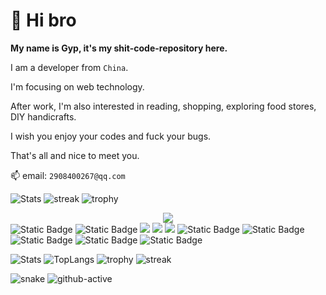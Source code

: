 # 👋 Hi bro

**My name is Gyp, it's my shit-code-repository here.**

I am a developer from ```China```. 

I'm focusing on web technology.

After work, I'm also interested in reading, shopping, exploring food stores, DIY handicrafts.

I wish you enjoy your codes and fuck your bugs.

That's all and nice to meet you.

📫 email: `2908400267@qq.com`

![Stats](https://github-readme-stats.vercel.app/api?username=gypgyptestmore&show_icons=true&theme=radical)
![streak](http://github-readme-streak-stats.herokuapp.com/?user=gypgyptestmore&theme=radical)
![trophy](https://github-profile-trophy.vercel.app/?username=gypgyptestmore&theme=radical)


<div align="center">
  <img src="https://github-readme-stats.vercel.app/api?username=gypgyptestmore&show_icons=true&theme=transparent" /> 
</div>
<span > 
  <img alt="Static Badge" src="https://img.shields.io/badge/Vue-%2342b883?style=flat-square&logo=Vue&logoColor=%23fff"> 
  <img alt="Static Badge" src="https://img.shields.io/badge/TypeScript-%230072b3?style=flat-square&logo=TypeScript&logoColor=%23fff"> 
  <img src="https://img.shields.io/badge/-JavaScript-F7DF1E?style=flat-square&logo=javascript&logoColor=white" /> 
  <img src="https://img.shields.io/badge/-HTML5-E34F26?style=flat-square&logo=html5&logoColor=white" /> 
  <img src="https://img.shields.io/badge/-CSS3-1572B6?style=flat-square&logo=css3" /> 
  <img alt="Static Badge" src="https://img.shields.io/badge/Webpack-%230072b3?style=flat-square&logo=webpack&logoColor=%23fff"> 
  <img alt="Static Badge" src="https://img.shields.io/badge/Vite-%239a60fe?style=flat-square&logo=vite&logoColor=%23fff"> 
  <img alt="Static Badge" src="https://img.shields.io/badge/Sass-%23c66394?style=flat-square&logo=Sass&logoColor=%23fff"> 
  <img alt="Static Badge" src="https://img.shields.io/badge/Visual_Studio_Code-007ACC?style=flat-square&logo=Visual-Studio-Code&logoColor=white"> 
  <img alt="Static Badge" src="https://img.shields.io/badge/Git-F05032?style=flat-square&logo=Git&logoColor=white">  
</span>

![Stats](https://github-readme-stats.vercel.app/api?username=gypgyptestmore&show_icons=true&theme=radical)
![TopLangs](https://github-readme-stats.vercel.app/api/top-langs?username=gypgyptestmore&layout=compact&show_icons=true&theme=radical)
![trophy](https://github-profile-trophy.vercel.app/?username=gypgyptestmore&theme=radical)
![streak](http://github-readme-streak-stats.herokuapp.com/?user=gypgyptestmore&theme=radical)

![snake](./assets/github-contribution-grid-snake.svg)
![github-active](./profile-3d-contrib/profile-night-rainbow.svg)

